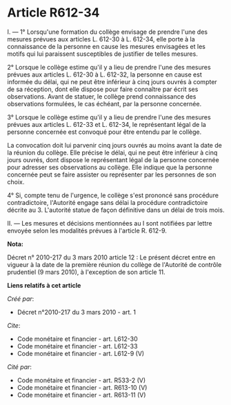 # Article R612-34

I. ― 1° Lorsqu'une formation du collège envisage de prendre l'une des mesures prévues aux articles L. 612-30 à L. 612-34,
elle porte à la connaissance de la personne en cause les mesures envisagées et les motifs qui lui paraissent susceptibles de
justifier de telles mesures. 

2° Lorsque le collège estime qu'il y a lieu de prendre l'une des mesures prévues aux articles L. 612-30 à L. 612-32, la
personne en cause est informée du délai, qui ne peut être inférieur à cinq jours ouvrés à compter de sa réception, dont elle
dispose pour faire connaître par écrit ses observations. Avant de statuer, le collège prend connaissance des observations
formulées, le cas échéant, par la personne concernée. 

3° Lorsque le collège estime qu'il y a lieu de prendre l'une des mesures prévues aux articles L. 612-33 et L. 612-34, le
représentant légal de la personne concernée est convoqué pour être entendu par le collège. 

La convocation doit lui parvenir cinq jours ouvrés au moins avant la date de la réunion du collège. Elle précise le délai,
qui ne peut être inférieur à cinq jours ouvrés, dont dispose le représentant légal de la personne concernée pour adresser ses
observations au collège. Elle indique que la personne concernée peut se faire assister ou représenter par les personnes de
son choix. 

4° Si, compte tenu de l'urgence, le collège s'est prononcé sans procédure contradictoire, l'Autorité engage sans délai la
procédure contradictoire décrite au 3. L'autorité statue de façon définitive dans un délai de trois mois. 

II. ― Les mesures et décisions mentionnées au I sont notifiées par lettre envoyée selon les modalités prévues à l'article R.
612-9.

**Nota:**

Décret n° 2010-217 du 3 mars 2010 article 12 : Le présent décret entre en vigueur à la date de la première réunion du collège
de l'Autorité de contrôle prudentiel (9 mars 2010), à l'exception de son article 11.

**Liens relatifs à cet article**

_Créé par_:

  - Décret n°2010-217 du 3 mars 2010 - art. 1

_Cite_:

  - Code monétaire et financier - art. L612-30
  - Code monétaire et financier - art. L612-33
  - Code monétaire et financier - art. L612-9 (V)

_Cité par_:

  - Code monétaire et financier - art. R533-2 (V)
  - Code monétaire et financier - art. R613-10 (V)
  - Code monétaire et financier - art. R613-11 (V)
